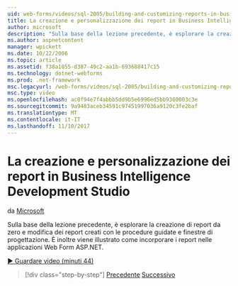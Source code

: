 ```yaml
---
uid: web-forms/videos/sql-2005/building-and-customizing-reports-in-business-intelligence-development-studio
title: La creazione e personalizzazione dei report in Business Intelligence Development Studio | Documenti Microsoft
author: microsoft
description: "Sulla base della lezione precedente, è esplorare la creazione di report da zero e modifica dei report creati con le procedure guidate e finestre di progettazione. È un..."
ms.author: aspnetcontent
manager: wpickett
ms.date: 10/22/2006
ms.topic: article
ms.assetid: f38a1055-d387-49c2-aa1b-693688417c15
ms.technology: dotnet-webforms
ms.prod: .net-framework
msc.legacyurl: /web-forms/videos/sql-2005/building-and-customizing-reports-in-business-intelligence-development-studio
msc.type: video
ms.openlocfilehash: ac0f94e7f4abbb5dd9b5e6996ed5bb9360003c3e
ms.sourcegitcommit: 9a9483aceb34591c97451997036a9120c3fe2baf
ms.translationtype: MT
ms.contentlocale: it-IT
ms.lasthandoff: 11/10/2017
---
```

<a name="building-and-customizing-reports-in-business-intelligence-development-studio"></a>La creazione e personalizzazione dei report in Business Intelligence Development Studio
====================
da [Microsoft](https://github.com/microsoft)

Sulla base della lezione precedente, è esplorare la creazione di report da zero e modifica dei report creati con le procedure guidate e finestre di progettazione. È inoltre viene illustrato come incorporare i report nelle applicazioni Web Form ASP.NET.

[&#9654; Guardare video (minuti 44)](https://channel9.msdn.com/Blogs/ASP-NET-Site-Videos/building-and-customizing-reports-in-business-intelligence-development-studio)

>[!div class="step-by-step"]
[Precedente](getting-started-with-reporting-services.md)
[Successivo](creating-and-using-stored-procedures.md)
